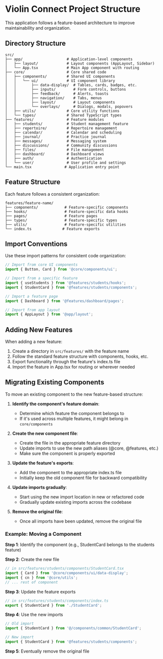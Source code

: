 # Violin Connect Project Structure

This application follows a feature-based architecture to improve maintainability and organization.

## Directory Structure

```
src/
├── app/                    # Application-level components
│   ├── layout/             # Layout components (AppLayout, Sidebar)
│   └── App.tsx             # Main App component with routing
├── core/                   # Core shared code
│   ├── components/         # Shared UI components
│   │   └── ui/             # UI component library
│   │       ├── data-display/  # Tables, cards, badges, etc.
│   │       ├── inputs/        # Form controls, buttons
│   │       ├── feedback/      # Alerts, toasts
│   │       ├── navigation/    # Tabs, menus
│   │       ├── layout/        # Layout components
│   │       └── overlays/      # Dialogs, modals, popovers
│   ├── utils/              # Core utility functions
│   └── types/              # Shared TypeScript types
├── features/               # Feature modules
│   ├── students/           # Student management feature
│   ├── repertoire/         # Repertoire management
│   ├── calendar/           # Calendar and scheduling
│   ├── journal/            # Practice journal
│   ├── messages/           # Messaging system
│   ├── discussions/        # Community discussions
│   ├── files/              # File management
│   ├── dashboard/          # Dashboard views
│   ├── auth/               # Authentication
│   └── user/               # User profile and settings
└── main.tsx               # Application entry point
```

## Feature Structure

Each feature follows a consistent organization:

```
features/feature-name/
├── components/            # Feature-specific components
├── hooks/                 # Feature-specific data hooks
├── pages/                 # Feature pages
├── types/                 # Feature-specific types
├── utils/                 # Feature-specific utilities
└── index.ts              # Feature exports
```

## Import Conventions

Use these import patterns for consistent code organization:

```typescript
// Import from core UI components
import { Button, Card } from '@core/components/ui';

// Import from a specific feature
import { useStudents } from '@features/students/hooks';
import { StudentCard } from '@features/students/components';

// Import a feature page
import { Dashboard } from '@features/dashboard/pages';

// Import from app layout
import { AppLayout } from '@app/layout';
```

## Adding New Features

When adding a new feature:

1. Create a directory in `src/features/` with the feature name
2. Follow the standard feature structure with components, hooks, etc.
3. Export functionality through the feature's index.ts file
4. Import the feature in App.tsx for routing or wherever needed

## Migrating Existing Components

To move an existing component to the new feature-based structure:

1. **Identify the component's feature domain**:
   - Determine which feature the component belongs to
   - If it's used across multiple features, it might belong in `core/components`

2. **Create the new component file**:
   - Create the file in the appropriate feature directory
   - Update imports to use the new path aliases (@core, @features, etc.)
   - Make sure the component is properly exported

3. **Update the feature's exports**:
   - Add the component to the appropriate index.ts file
   - Initially keep the old component file for backward compatibility

4. **Update imports gradually**:
   - Start using the new import location in new or refactored code
   - Gradually update existing imports across the codebase

5. **Remove the original file**:
   - Once all imports have been updated, remove the original file

### Example: Moving a Component

**Step 1**: Identify the component (e.g., StudentCard belongs to the students feature)

**Step 2**: Create the new file
```typescript
// in src/features/students/components/StudentCard.tsx
import { Card } from '@core/components/ui/data-display';
import { cn } from '@core/utils';
// ... rest of component
```

**Step 3**: Update the feature exports
```typescript
// in src/features/students/components/index.ts
export { StudentCard } from './StudentCard';
```

**Step 4**: Use the new imports
```typescript
// Old import
import { StudentCard } from '@/components/common/StudentCard';

// New import
import { StudentCard } from '@features/students/components';
```

**Step 5**: Eventually remove the original file 